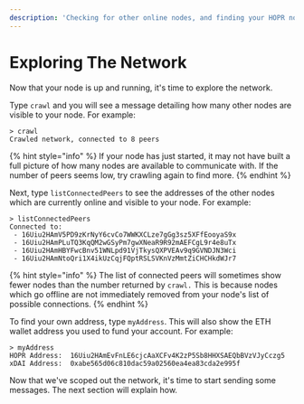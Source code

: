 ```yaml
---
description: 'Checking for other online nodes, and finding your HOPR node address.'
---
```


# Exploring The Network

Now that your node is up and running, it's time to explore the network.

Type `crawl` and you will see a message detailing how many other nodes are visible to your node. For example:

```text
> crawl
Crawled network, connected to 8 peers
```

{% hint style="info" %}
If your node has just started, it may not have built a full picture of how many nodes are available to communicate with. If the number of peers seems low, try crawling again to find more.
{% endhint %}

Next, type `listConnectedPeers` to see the addresses of the other nodes which are currently online and visible to your node. For example:

```text
> listConnectedPeers
Connected to:
 - 16Uiu2HAmV5PD9zKrNyY6cvCo7WWKXCLze7gGg3sz5XFfEooyaS9x
 - 16Uiu2HAmPLuTQ3KqQM2wGSyPm7gwXNeaR9R92mAEFCgL9r4e8uTx
 - 16Uiu2HAmHBYFwcBnv51WNLpd91VjTkysQXPVEAv9q9GVNDJN3Wci
 - 16Uiu2HAmNtoQri1X4ikUzCqjFQptRSLSVKnVzMmtZiCHCHkdWJr7
```

{% hint style="info" %}
The list of connected peers will sometimes show fewer nodes than the number returned by `crawl.` This is because nodes which go offline are not immediately removed from your node's list of possible connections.
{% endhint %}

To find your own address, type `myAddress`. This will also show the ETH wallet address you used to fund your account. For example:

```text
> myAddress
HOPR Address:  16Uiu2HAmEvFnLE6cjcAaXCFv4K2zP5Sb8HHXSAEQbBVzVJyCczg5
xDAI Address:  0xabe565d06c810dac59a02560ea4ea83cda2e995f
```

Now that we've scoped out the network, it's time to start sending some messages. The next section will explain how.

